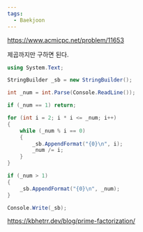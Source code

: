 ```yaml
---
tags:
  - Baekjoon
---
```

https://www.acmicpc.net/problem/11653

제곱까지만 구하면 된다.
```C#
using System.Text;

StringBuilder _sb = new StringBuilder();

int _num = int.Parse(Console.ReadLine());

if (_num == 1) return;

for (int i = 2; i * i <= _num; i++)
{
    while (_num % i == 0)
    {
        _sb.AppendFormat("{0}\n", i);
        _num /= i;
    }
}

if (_num > 1)
{
    _sb.AppendFormat("{0}\n", _num);
}

Console.Write(_sb);
```
https://kbhetrr.dev/blog/prime-factorization/